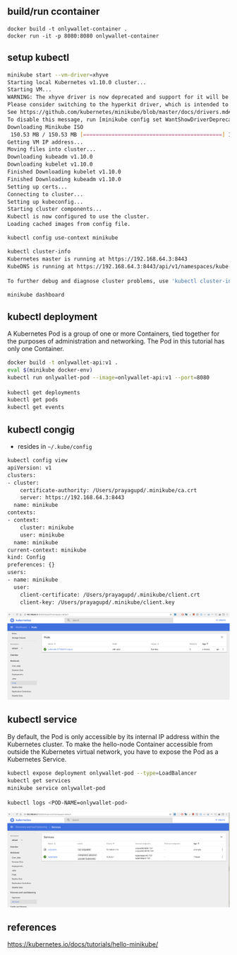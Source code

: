 build/run ccontainer
----------------

```
docker build -t onlywallet-container .
docker run -it -p 8080:8080 onlywallet-container 
```

setup kubectl
-------------

```bash
minikube start --vm-driver=xhyve
Starting local Kubernetes v1.10.0 cluster...
Starting VM...
WARNING: The xhyve driver is now deprecated and support for it will be removed in a future release.
Please consider switching to the hyperkit driver, which is intended to replace the xhyve driver.
See https://github.com/kubernetes/minikube/blob/master/docs/drivers.md#hyperkit-driver for more information.
To disable this message, run [minikube config set WantShowDriverDeprecationNotification false]
Downloading Minikube ISO
 150.53 MB / 150.53 MB [============================================] 100.00% 0s
Getting VM IP address...
Moving files into cluster...
Downloading kubeadm v1.10.0
Downloading kubelet v1.10.0
Finished Downloading kubelet v1.10.0
Finished Downloading kubeadm v1.10.0
Setting up certs...
Connecting to cluster...
Setting up kubeconfig...
Starting cluster components...
Kubectl is now configured to use the cluster.
Loading cached images from config file.
```

```bash
kubectl config use-context minikube
```

```bash
kubectl cluster-info
Kubernetes master is running at https://192.168.64.3:8443
KubeDNS is running at https://192.168.64.3:8443/api/v1/namespaces/kube-system/services/kube-dns:dns/proxy

To further debug and diagnose cluster problems, use 'kubectl cluster-info dump'.
```

```
minikube dashboard
```

kubectl deployment
---------------------

A Kubernetes Pod is a group of one or more Containers, tied together for the purposes of administration and networking. The Pod in this tutorial has only one Container.

```bash
docker build -t onlywallet-api:v1 .
eval $(minikube docker-env)
kubectl run onlywallet-pod --image=onlywallet-api:v1 --port=8080

kubectl get deployments
kubectl get pods
kubectl get events
```

kubectl congig
---------------

- resides in `~/.kube/config`

```bash
kubectl config view
apiVersion: v1
clusters:
- cluster:
    certificate-authority: /Users/prayagupd/.minikube/ca.crt
    server: https://192.168.64.3:8443
  name: minikube
contexts:
- context:
    cluster: minikube
    user: minikube
  name: minikube
current-context: minikube
kind: Config
preferences: {}
users:
- name: minikube
  user:
    client-certificate: /Users/prayagupd/.minikube/client.crt
    client-key: /Users/prayagupd/.minikube/client.key
```

![](onlywallet_pods.png)

kubectl service
---------------

By default, the Pod is only accessible by its internal IP address within the Kubernetes cluster. 
To make the hello-node Container accessible from outside the Kubernetes virtual network, 
you have to expose the Pod as a Kubernetes Service.

```bash
kubectl expose deployment onlywallet-pod --type=LoadBalancer
kubectl get services
minikube service onlywallet-pod

kubectl logs <POD-NAME=onlywallet-pod>
```

![](onlywallet_kubectl_services.png)

references
-----------

https://kubernetes.io/docs/tutorials/hello-minikube/

